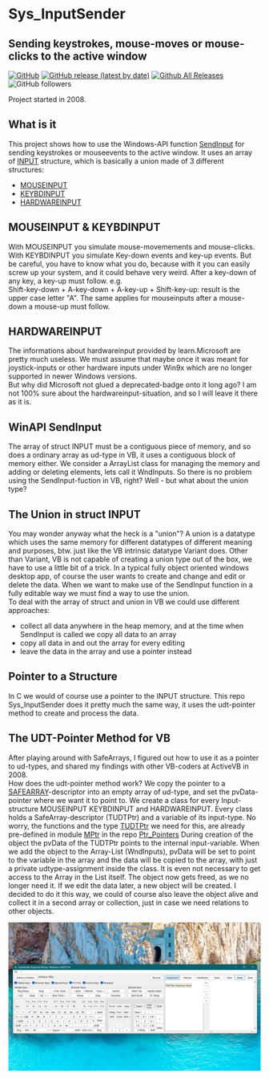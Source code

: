 # Sys_InputSender  
## Sending keystrokes, mouse-moves or mouse-clicks to the active window  

[![GitHub](https://img.shields.io/github/license/OlimilO1402/Sys_InputSender?style=plastic)](https://github.com/OlimilO1402/Sys_InputSender/blob/master/LICENSE) 
[![GitHub release (latest by date)](https://img.shields.io/github/v/release/OlimilO1402/Sys_InputSender?style=plastic)](https://github.com/OlimilO1402/Sys_InputSender/releases/latest)
[![Github All Releases](https://img.shields.io/github/downloads/OlimilO1402/Sys_InputSender/total.svg)](https://github.com/OlimilO1402/Sys_InputSender/releases/download/v2025.10.3/InputSender_v2025.10.3.zip)
![GitHub followers](https://img.shields.io/github/followers/OlimilO1402?style=social)



Project started in 2008.  

What is it
----------
This project shows how to use the Windows-API function [SendInput](https://learn.microsoft.com/en-us/windows/win32/api/winuser/nf-winuser-sendinput) for sending keystrokes or mouseevents to the active window. 
It uses an array of [INPUT](https://learn.microsoft.com/en-us/windows/win32/api/winuser/ns-winuser-input) structure, which is basically a union made of 3 different structures:
* [MOUSEINPUT](https://learn.microsoft.com/en-us/windows/win32/api/winuser/ns-winuser-mouseinput)
* [KEYBDINPUT](https://learn.microsoft.com/en-us/windows/win32/api/winuser/ns-winuser-keybdinput)
* [HARDWAREINPUT](https://learn.microsoft.com/en-us/windows/win32/api/winuser/ns-winuser-hardwareinput)

MOUSEINPUT & KEYBDINPUT
-----------------------
With MOUSEINPUT you simulate mouse-movemements and mouse-clicks. With KEYBDINPUT you simulate Key-down events and key-up events. 
But be careful, you have to know what you do, because with it you can easily screw up your system, and it could behave very weird.
After a key-down of any key, a key-up must follow. e.g.  
Shift-key-down + A-key-down + A-key-up + Shift-key-up: result is the upper case letter "A".
The same applies for mouseinputs after a mouse-down a mouse-up must follow.

HARDWAREINPUT
-------------
The informations about hardwareinput provided by learn.Microsoft are pretty much useless. We must assume that maybe once it was meant for joystick-inputs or other hardware inputs under Win9x which are no longer supported in newer Windows versions.  
But why did Microsoft not glued a deprecated-badge onto it long ago? I am not 100% sure about the hardwareinput-situation, and so I will leave it there as it is.

WinAPI SendInput
----------------
The array of struct INPUT must be a contiguous piece of memory, and so does a ordinary array as ud-type in VB, it uses a contiguous block of memory either.
We consider a ArrayList class for managing the memory and adding or deleting elements, lets call it WndInputs.
So there is no problem using the SendInput-fuction in VB, right? Well - but what about the union type?

The Union in struct INPUT
-------------------------
You may wonder anyway what the heck is a "union"? A union is a datatype which uses the same memory for different datatypes of different meaning and purposes, btw. just like the VB intrinsic datatype Variant does. Other than Variant, VB is not capable of creating a union type out of the box, we have to use a little bit of a trick.
In a typical fully object oriented windows desktop app, of course the user wants to create and change and edit or delete the data.
When we want to make use of the SendInput function in a fully editable way we must find a way to use the union.  
To deal with the array of struct and union in VB we could use different approaches:  
* collect all data anywhere in the heap memory, and at the time when SendInput is called we copy all data to an array  
* copy all data in and out the array for every editing  
* leave the data in the array and use a pointer instead    

Pointer to a Structure
----------------------
In C we would of course use a pointer to the INPUT structure. This repo Sys_InputSender does it pretty much the same way, it uses the udt-pointer method to create and process the data.

The UDT-Pointer Method for VB
-----------------------------
After playing around with SafeArrays, I figured out how to use it as a pointer to ud-types, and shared my findings with other VB-coders at ActiveVB in 2008.  
How does the udt-pointer method work? We copy the pointer to a [SAFEARRAY](https://learn.microsoft.com/en-us/windows/win32/api/oaidl/ns-oaidl-safearray)-descriptor into an empty array of ud-type, and set the pvData-pointer where we want it to point to. 
We create a class for every Input-structure MOUSEINPUT KEYBDINPUT and HARDWAREINPUT. Every class holds a SafeArray-descriptor (TUDTPtr) and a variable of its input-type. No worry, the functions and the type [TUDTPtr](https://github.com/OlimilO1402/Ptr_Pointers/blob/main/Modules/MPtr.bas#L48) we need for this, are already pre-defined in module [MPtr](https://github.com/OlimilO1402/Ptr_Pointers/blob/main/Modules/MPtr.bas) in the repo [Ptr_Pointers](https://github.com/OlimilO1402/Ptr_Pointers)
During creation of the object the pvData of the TUDTPtr points to the internal input-variable. When we add the object to the Array-List (WndInputs), pvData will be set to point to the variable in the array and the data will be copied to the array, with just a private udtype-assignment inside the class. It is even not necessary to get access to the Array in the List itself. The object now gets freed, as we no longer need it. If we edit the data later, a new object will be created. I decided to do it this way, we could of course also leave the object alive and collect it in a second array or collection, just in case we need relations to other objects.

![InputSender Image](Resources/InputSender.png "InputSender Image")
